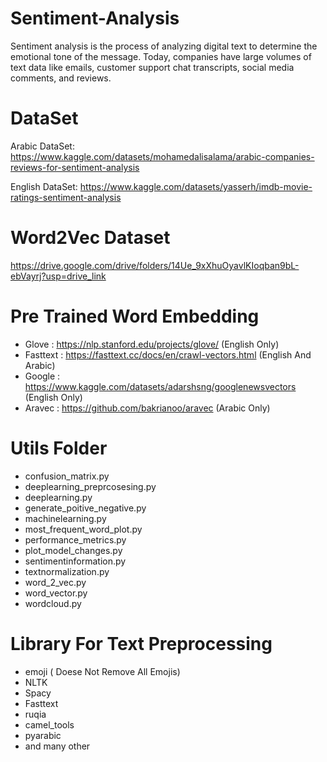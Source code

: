 # Sentiment-Analysis
Sentiment analysis is the process of analyzing digital text to determine the emotional tone of the message. Today, companies have large volumes of text data like emails, customer support chat transcripts, social media comments, and reviews.

# DataSet
Arabic DataSet: https://www.kaggle.com/datasets/mohamedalisalama/arabic-companies-reviews-for-sentiment-analysis

English DataSet: https://www.kaggle.com/datasets/yasserh/imdb-movie-ratings-sentiment-analysis

# Word2Vec Dataset
https://drive.google.com/drive/folders/14Ue_9xXhuOyavlKIoqban9bL-ebVayrj?usp=drive_link

# Pre Trained Word Embedding
* Glove : https://nlp.stanford.edu/projects/glove/  (English Only)
* Fasttext : https://fasttext.cc/docs/en/crawl-vectors.html (English And Arabic)
* Google : https://www.kaggle.com/datasets/adarshsng/googlenewsvectors (English Only)
* Aravec : https://github.com/bakrianoo/aravec (Arabic Only)

# Utils Folder
* confusion_matrix.py
* deeplearning_preprcosesing.py
* deeplearning.py
* generate_poitive_negative.py
* machinelearning.py
* most_frequent_word_plot.py
* performance_metrics.py
* plot_model_changes.py
* sentimentinformation.py
* textnormalization.py
* word_2_vec.py
* word_vector.py
* wordcloud.py

# Library For Text Preprocessing
* emoji ( Doese Not Remove All Emojis)
* NLTK
* Spacy
* Fasttext
* ruqia
* camel_tools
* pyarabic
* and many other 

